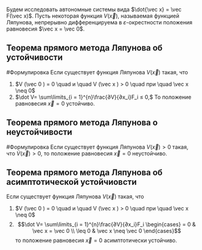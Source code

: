 Будем исследовать автономные системы вида $\dot{\vec x} = \vec F(\vec x)$. Пусть некоторая функция $V(\vec x )$, называемая функцией Ляпунова, непрерывно дифференцируема в $ε$-окрестности положения равновесия $\vec x = \vec 0$.

## Теорема прямого метода Ляпунова об устойчивости
#Формулировка 
Если существует функция Ляпунова $V (\vec x )$ такая, что
1. $V (\vec 0 ) = 0 \quad и \quad V (\vec x ) > 0 \quad при \quad \vec x \neq 0$
2. $\dot V= \sum\limits_{i = 1}^{n}\frac{∂V}{∂x_i}F_i ≤ 0,$
То положение равновесия $\vec x = 0$ устойчиво.

## Теорема прямого метода Ляпунова о неустойчивости
#Формулировка 
Если существует функция Ляпунова $V (\vec x) > 0$ такая, что $\dot V (\vec x ) > 0$, то положение равновесия $\vec x = 0$ неустойчиво.


## Теорема прямого метода Ляпунова об асимптотической устойчиовсти
Если существует функция Ляпунова $V (\vec x )$ такая, что
1. $V (\vec 0 ) = 0 \quad и \quad V (\vec x ) > 0 \quad при \quad \vec x \neq 0$
2. $$\dot V= \sum\limits_{i = 1}^{n}\frac{∂V}{∂x_i}F_i \begin{cases} = 0 & \vec x = \vec 0 \\ \leq 0 & \vec x \neq \vec 0 \end{cases}$$
то положение равновесия $\vec x = 0$ асимптотически устойчиво.

